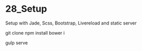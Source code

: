 28_Setup
========

Setup with Jade, Scss, Bootstrap, Livereload and static server

git clone 
npm install
bower i

gulp serve
